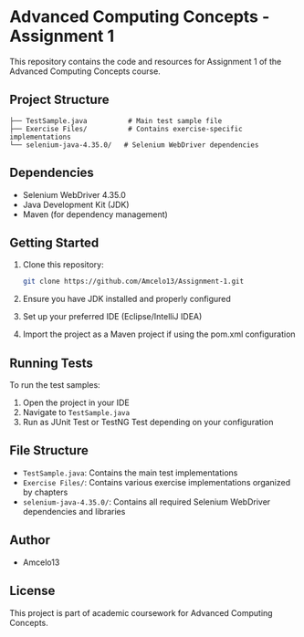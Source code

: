 # Advanced Computing Concepts - Assignment 1

This repository contains the code and resources for Assignment 1 of the Advanced Computing Concepts course.

## Project Structure

```
├── TestSample.java          # Main test sample file
├── Exercise Files/          # Contains exercise-specific implementations
└── selenium-java-4.35.0/   # Selenium WebDriver dependencies
```

## Dependencies

- Selenium WebDriver 4.35.0
- Java Development Kit (JDK)
- Maven (for dependency management)

## Getting Started

1. Clone this repository:
   ```bash
   git clone https://github.com/Amcelo13/Assignment-1.git
   ```

2. Ensure you have JDK installed and properly configured
3. Set up your preferred IDE (Eclipse/IntelliJ IDEA)
4. Import the project as a Maven project if using the pom.xml configuration

## Running Tests

To run the test samples:
1. Open the project in your IDE
2. Navigate to `TestSample.java`
3. Run as JUnit Test or TestNG Test depending on your configuration

## File Structure

- `TestSample.java`: Contains the main test implementations
- `Exercise Files/`: Contains various exercise implementations organized by chapters
- `selenium-java-4.35.0/`: Contains all required Selenium WebDriver dependencies and libraries

## Author

- Amcelo13

## License

This project is part of academic coursework for Advanced Computing Concepts.
